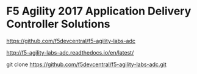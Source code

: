 # F5 Agility 2017 Application Delivery Controller Solutions

https://github.com/f5devcentral/f5-agility-labs-adc

http://f5-agility-labs-adc.readthedocs.io/en/latest/

git clone https://github.com/f5devcentral/f5-agility-labs-adc.git

